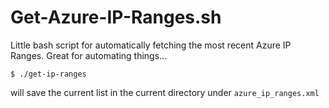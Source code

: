 # Get-Azure-IP-Ranges.sh
Little bash script for automatically fetching the most recent Azure IP Ranges.
Great for automating things...

```
$ ./get-ip-ranges
```
will save the current list in the current directory under `azure_ip_ranges.xml`
